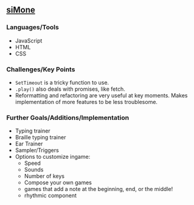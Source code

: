 ## [siMone](https://tissakhosla.github.io/siMone/docs/)

### Languages/Tools
-  JavaScript
-  HTML
-  CSS

### Challenges/Key Points
-  `SetTimeout` is a tricky function to use. 
-  `.play()` also deals with promises, like fetch. 
-  Reformatting and refactoring are very useful at key moments. Makes implementation of more features to be less troublesome. 

### Further Goals/Additions/Implementation
-  Typing trainer
-  Braille typing trainer
-  Ear Trainer
-  Sampler/Triggers
-  Options to customize ingame:
    - Speed
    - Sounds
    - Number of keys
    - Compose your own games
    - games that add a note at the beginning, end, or the middle!
    - rhythmic component

